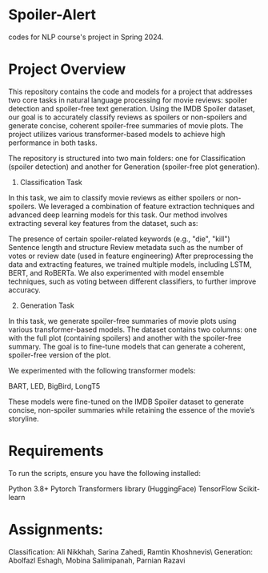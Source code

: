 # Spoiler-Alert
codes for NLP course's project in Spring  2024.

# Project Overview

This repository contains the code and models for a project that addresses two core tasks in natural language processing for movie reviews: spoiler detection and spoiler-free text generation. Using the IMDB Spoiler dataset, our goal is to accurately classify reviews as spoilers or non-spoilers and generate concise, coherent spoiler-free summaries of movie plots. The project utilizes various transformer-based models to achieve high performance in both tasks.

The repository is structured into two main folders: one for Classification (spoiler detection) and another for Generation (spoiler-free plot generation).

1. Classification Task

In this task, we aim to classify movie reviews as either spoilers or non-spoilers. We leveraged a combination of feature extraction techniques and advanced deep learning models for this task. Our method involves extracting several key features from the dataset, such as:

The presence of certain spoiler-related keywords (e.g., "die", "kill")
Sentence length and structure
Review metadata such as the number of votes or review date (used in feature engineering)
After preprocessing the data and extracting features, we trained multiple models, including LSTM, BERT, and RoBERTa. We also experimented with model ensemble techniques, such as voting between different classifiers, to further improve accuracy.

2. Generation Task

In this task, we generate spoiler-free summaries of movie plots using various transformer-based models. The dataset contains two columns: one with the full plot (containing spoilers) and another with the spoiler-free summary. The goal is to fine-tune models that can generate a coherent, spoiler-free version of the plot.

We experimented with the following transformer models:

BART, 
LED, 
BigBird, 
LongT5

These models were fine-tuned on the IMDB Spoiler dataset to generate concise, non-spoiler summaries while retaining the essence of the movie’s storyline.

# Requirements

To run the scripts, ensure you have the following installed:

Python 3.8+
Pytorch
Transformers library (HuggingFace)
TensorFlow
Scikit-learn


# Assignments:

Classification: Ali Nikkhah, Sarina Zahedi, Ramtin Khoshnevis\\
Generation: Abolfazl Eshagh, Mobina Salimipanah, Parnian Razavi
